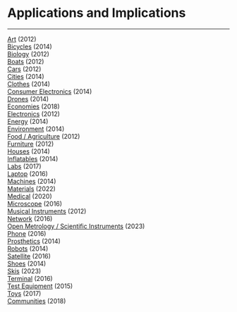 # Applications and Implications

---

[Art](art/art.md) (2012)  
[Bicycles](bicycles/bicycles.md) (2014)  
[Biology](biology/biology.md) (2012)  
[Boats](boats/boats.md) (2012)  
[Cars](cars/cars.md) (2012)  
[Cities](cities/cities.md) (2014)  
[Clothes](clothes/clothes.md) (2014)  
[Consumer Electronics](consumer_electronics/consumer_electronics.md) (2014)  
[Drones](drones/drones.md) (2014)  
[Economies](economies/economies.md) (2018)  
[Electronics](electronics/electronics.md) (2012)  
[Energy](energy/energy.md) (2014)  
[Environment](environment/environment.md) (2014)  
[Food / Agriculture](food/food.md) (2012)  
[Furniture](furniture/furniture.md) (2012)  
[Houses](houses/houses.md) (2014)  
[Inflatables](inflatables/inflatables.md) (2014)  
[Labs](labs/labs.md) (2017)  
[Laptop](laptop/laptop.md) (2016)  
[Machines](machines/machines.md) (2014)  
[Materials](materials/materials.md) (2022)  
[Medical](medical/medical.md) (2020)  
[Microscope](microscope/microscope.md) (2016)  
[Musical Instruments](musical_instruments/musical_instruments.md) (2012)  
[Network](network/network.md) (2016)  
[Open Metrology / Scientific Instruments](open_metrology/open_metrology.md) (2023)  
[Phone](phone/phone.md) (2016)  
[Prosthetics](prosthetics/prosthetics.md) (2014)  
[Robots](robots/robots.md) (2014)  
[Satellite](satellite/satellite.md) (2016)  
[Shoes](shoes/shoes.md) (2014)  
[Skis](skis/skis.md) (2023)  
[Terminal](terminal/terminal.md) (2016)  
[Test Equipment](test_equipment/test_equipment.md) (2015)  
[Toys](toys/toys.md) (2017)  
[Communities](https://www.incite-focus.org) (2018)  
